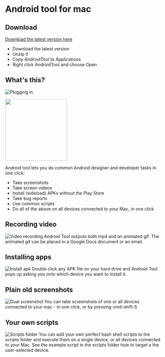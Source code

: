 # Android tool for mac

## Download
[Download the latest version here](https://github.com/mortenjust/androidtool-mac/releases/)

* Download the latest version
* Unzip it
* Copy AndroidTool to Applications
* Right click AndroidTool and choose Open

## What's this? 
![Plugging in ](https://raw.githubusercontent.com/mortenjust/androidtool-mac/master/Demos/plugging%20in.gif)

<img src="https://raw.githubusercontent.com/mortenjust/androidtool-mac/master/Demos/plugging%20in.gif" width=200>


Android tool lets you do common Android designer and developer tasks in one click:
* Take screenshots
* Take screen videos
* Install (sideload) APKs without the Play Store
* Take bug reports
* Use common scripts
* Do all of the above on all devices connected to your Mac, in one click

## Recording video
![Video recording](https://raw.githubusercontent.com/mortenjust/androidtool-mac/master/Demos/phonerecording.gif)
Android Tool outputs both mp4 and an animated gif. The animated gif can be placed in a Google Docs document or an email. 

## Installing apps
![Install apk](https://raw.githubusercontent.com/mortenjust/androidtool-mac/master/Demos/installapk.gif)
Double click any APK file on your hard drive and Android Tool pops up asking you onto which device you want to install it. 

## Plain old screenshots
![Dual screenshot](https://raw.githubusercontent.com/mortenjust/androidtool-mac/master/Demos/dualscreenshot.gif)
You can take screenshots of one or all devices connected to your mac - in one click, or by pressing cmd-shift-S

## Your own scripts
![Scripts folder](https://raw.githubusercontent.com/mortenjust/androidtool-mac/master/Demos/scriptsfolder.gif)
You can add your own perfect bash shell scripts to the scripts folder and execute them on a single device, or all devices connected to your Mac. See the example script in the scripts folder how to target a the user-selected device. 
